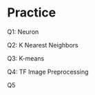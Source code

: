 # Practice  
Q1: Neuron                                             
                    
Q2: K Nearest Neighbors          
                              
Q3: K-means                                  
                   
Q4: TF Image Preprocessing                         
         
Q5          
